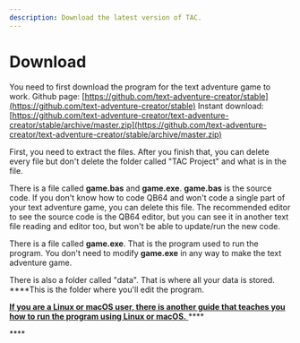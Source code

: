 ```yaml
---
description: Download the latest version of TAC.
---
```


# Download

You need to first download the program for the text adventure game to work. Github page: [https://github.com/text-adventure-creator/stable](https://github.com/text-adventure-creator/stable) Instant download: [https://github.com/text-adventure-creator/text-adventure-creator/stable/archive/master.zip](https://github.com/text-adventure-creator/text-adventure-creator/stable/archive/master.zip)

First, you need to extract the files. After you finish that, you can delete every file but don't delete the folder called "TAC Project" and what is in the file.

There is a file called **game.bas** and **game.exe**. **game.bas** is the source code. If you don't know how to code QB64 and won't code a single part of your text adventure game, you can delete this file. The recommended editor to see the source code is the QB64 editor, but you can see it in another text file reading and editor too, but won't be able to update/run the new code.

There is a file called **game.exe**. That is the program used to run the program. You don't need to modify **game.exe** in any way to make the text adventure game.

There is also a folder called "data". That is where all your data is stored. ****This is the folder where you'll edit the program.

[**If you are a Linux or macOS user, there is another guide that teaches you how to run the program using Linux or macOS.** ](untitled.md)\*\*\*\*

\*\*\*\*


